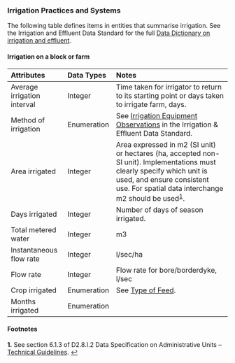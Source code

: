 ### Irrigation Practices and Systems

The following table defines items in entities that summarise irrigation. See the Irrigation and Effluent Data Standard for the full [Data Dictionary on irrigation and effluent](https://github.com/Datalinker-Org/Farm-Data-Standards/blob/master/Irrigation%20and%20Effluent/IEDS_Irrigation-and-Effluent-Data-Dictionary.md).

#### Irrigation on a block or farm

Attributes | Data Types | Notes
:--------- | :--------- | :----
Average irrigation interval	| Integer | Time taken for irrigator to return to its starting point or days taken to irrigate farm, days.
Method of irrigation | Enumeration | See [Irrigation Equipment Observations](https://www.youtube.com/watch?v=vMMbeaJV4HM#Irrigation-Equipment-Observations) in the Irrigation & Effluent Data Standard.
Area irrigated | Integer | Area expressed in m2 (SI unit) or hectares (ha, accepted non-SI unit). Implementations must clearly specify which unit is used, and ensure consistent use. For spatial data interchange m2 should be used<sup id="INSPIRE">[1](#f1)</sup>. 
Days irrigated | Integer | Number of days of season irrigated.
Total metered water	| Integer | m3
Instantaneous flow rate	| Integer | l/sec/ha
Flow rate | Integer | Flow rate for bore/borderdyke, l/sec
Crop irrigated | Enumeration | See [Type of Feed](https://github.com/Datalinker-Org/Farm-Data-Standards/blob/master/Pasture%20Graze%20and%20Feed/PGFDS_Lists-of-Valid-Values.md#Feed-Type).
Months irrigated | Enumeration |

#### Footnotes

<b id="f1">1.</b> See section 6.1.3 of D2.8.I.2 Data Specification on Administrative Units – [Technical Guidelines](https://inspire.ec.europa.eu/id/document/tg/au). [↩](#INSPIRE)
